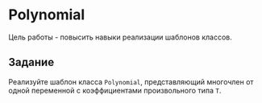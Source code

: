# Polynomial
Цель работы - повысить навыки реализации шаблонов классов.
## Задание
Реализуйте шаблон класса `Polynomial`, представляющий многочлен от одной переменной с коэффициентами произвольного типа `T`.
